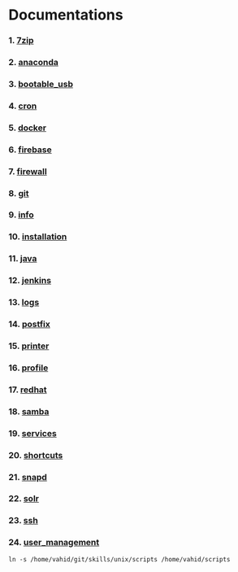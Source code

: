 # Documentations

### 1. [7zip](unix/7zip.md)
### 2. [anaconda](unix/anaconda.md)
### 3. [bootable_usb](unix/bootable_usb.md)
### 4. [cron](unix/cron.md)
### 5. [docker](docker/docker.md)
### 6. [firebase](unix/firebase.md)
### 7. [firewall](unix/firewall.md)
### 8. [git](unix/git.md)
### 9. [info](unix/info.md)
### 10. [installation](unix/installation.md)
### 11. [java](unix/java.md)
### 12. [jenkins](unix/jenkins.md)
### 13. [logs](unix/logs.md)
### 14. [postfix](unix/postfix.md)
### 15. [printer](unix/printer.md)
### 16. [profile](unix/profile.md)
### 17. [redhat](unix/redhat.md)
### 18. [samba](unix/samba.md)
### 19. [services](unix/services.md)
### 20. [shortcuts](unix/shortcuts.md)
### 21. [snapd](unix/snapd.md)
### 22. [solr](unix/solr.md)
### 23. [ssh](unix/ssh.md)
### 24. [user_management](unix/user_management.md)

```
ln -s /home/vahid/git/skills/unix/scripts /home/vahid/scripts
```
